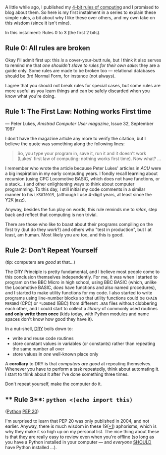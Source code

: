<!-- 
.. title: 4-bit Rules of Computing, Part 0
.. slug: 4-bit-rules-of-computing-part-0
.. date: 2015-05-24 20:41:35 UTC+10:00
.. tags: 4-bits, tips
.. category: 
.. link: 
.. description: Mike's 4-bit rules explained, part 0
.. type: text
-->

A little while ago, I published my
[4-bit rules of computing](/pg/4-bit-rules.html) and I promised to
blog about them. So here is my first instalment in a series to
explain these simple rules, a bit about why I like these over others,
and my own take on this wisdom (since it isn't mine).

In this instalment:  Rules 0 to 3 (the first 2 bits).

<!-- TEASER_END -->

**Rule 0**: All rules are broken
----

Okay I'll admit first up: this *is* a cover-your-butt rule, but I
think it also serves to remind me that *one shouldn't slave to rules
for their own sake*: they are a guide only.  Some rules are made to be
broken too &mdash; relational databases should be 3rd Normal Form, for
instance (not always).

I agree that you should not break rules for special cases, but some
rules are more useful as you learn things and can be safely discarded
when you know what you're doing.

**Rule 1**: The First Law: Nothing works First time
----
— Peter Lukes, *Amstrad Computer User magazine*, Issue 32, September 1987

I don't have the magazine article any more to verify the citation, but
I believe the quote was something along the following lines:

> So, you type your program in, save it, run it and it doesn't work (Lukes'
> first law of computing: nothing works first time). Now what? &hellip;

I remember who wrote the article because Peter Lukes' articles in
*ACU* were a big inspiration in my early computing years.  I fondly
recall learning about recursion (using CPC Locomotive BASIC, which
does not have functions, or a stack&hellip;) and other enlightening
ways to think about computer programming. To this day, I still initial
my code comments in a similar manner to his `LKS870915`, (although I
use 4-digit years, at least since the Y2K jazz).

Anyway, besides the fun play on words, this rule reminds me to
*relax*, step back and reflect that computing is non trivial.

There are those who like to boast about their programs compiling on
the first try (but do they *work*?) and others who "test in
production", but I at least, am human. Most likely you are too, and
this is good.

**Rule 2**: Don't Repeat Yourself
----
(tip: computers are *good* at that&hellip;)

The DRY Principle is pretty fundamental, and I believe most people
come to this conclusion themselves independently. For me, it was when
I started to program on the BBC Micro in high school, using BBC BASIC
(which, unlike the Locomotive BASIC, *does* have functions and also
named procedures), and I started to make utility functions for my
code. I also started to write programs using line-number blocks so
that utility functions could be `CHAIN MERGE`d (CPC) or `*LOAD`ed
(BBC) from different `.BAS` files without clobbering each other, and I
could start to collect a *library* of commonly used routines **and
only write them once** (kids today, with Python modules and name
spaces don't know how good they have it).

In a nut-shell,
[DRY](http://en.wikipedia.org/wiki/Don%27t_repeat_yourself) boils down
to:

* write and reuse code routines
* store constant values in variables (or constants) rather than
  repeating the same number all over
* store values in *one* well-known place only

A **corollary** to DRY is that *computers are good* at repeating
themselves. Whenever you have to perform a task repeatedly, think
about automating it. I start to think about it after I've done
something three times.

Don't repeat yourself, make the computer do it.


** Rule 3**: `python <(echo import this)`
----
([Python](https://www.python.org/about/gettingstarted/) [PEP 20](https://www.python.org/dev/peps/pep-0020/))

I'm surprised to learn that PEP 20 was only published in 2004, and not
earlier. Anyway, there is much wisdom in these
19([+1](https://programmers.stackexchange.com/questions/69955/what-is-python-20th-and-final-guideline))
aphorisms, which is why they make it so high up on my personal list.
The nice thing about these is that they are really easy to review even
when you're offline (so long as you have a Python installed in your
computer &mdash; and *everyone*
[SHOULD](https://www.ietf.org/rfc/rfc2119.txt) have Python installed
&hellip;).


